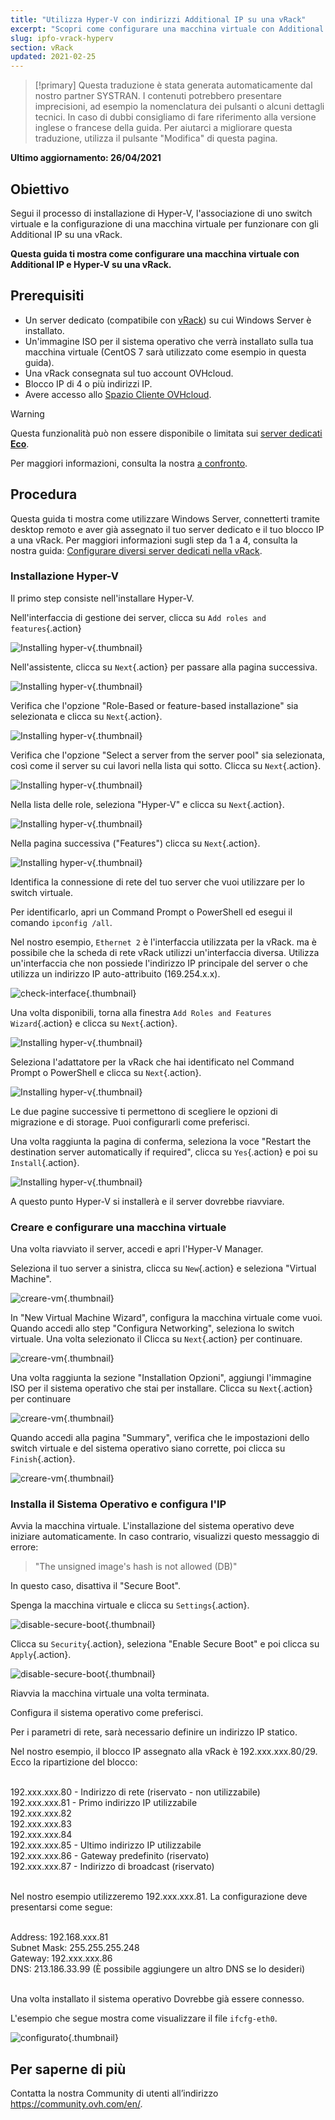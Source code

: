 ```yaml
---
title: "Utilizza Hyper-V con indirizzi Additional IP su una vRack"
excerpt: "Scopri come configurare una macchina virtuale con Additional IP e Hyper-V su una vRack"
slug: ipfo-vrack-hyperv
section: vRack 
updated: 2021-02-25
---
```


> [!primary]
> Questa traduzione è stata generata automaticamente dal nostro partner SYSTRAN. I contenuti potrebbero presentare imprecisioni, ad esempio la nomenclatura dei pulsanti o alcuni dettagli tecnici. In caso di dubbi consigliamo di fare riferimento alla versione inglese o francese della guida. Per aiutarci a migliorare questa traduzione, utilizza il pulsante "Modifica" di questa pagina.
>

**Ultimo aggiornamento: 26/04/2021**

## Obiettivo

Segui il processo di installazione di Hyper-V, l'associazione di uno switch virtuale e la configurazione di una macchina virtuale per funzionare con gli Additional IP su una vRack.

**Questa guida ti mostra come configurare una macchina virtuale con Additional IP e Hyper-V su una vRack.**

## Prerequisiti

- Un server dedicato (compatibile con [vRack](https://www.ovh.it/soluzioni/vrack/)) su cui Windows Server è installato.
- Un'immagine ISO per il sistema operativo che verrà installato sulla tua macchina virtuale (CentOS 7 sarà utilizzato come esempio in questa guida).
- Una vRack consegnata sul tuo account OVHcloud.
- Blocco IP di 4 o più indirizzi IP.
- Avere accesso allo [Spazio Cliente OVHcloud](https://www.ovh.com/auth/?action=gotomanager&from=https://www.ovh.it/&ovhSubsidiary=it).

> [!warning]
> Questa funzionalità può non essere disponibile o limitata sui [server dedicati **Eco**](https://eco.ovhcloud.com/it/about/).
>
> Per maggiori informazioni, consulta la nostra [a confronto](https://eco.ovhcloud.com/it/compare/).

## Procedura

Questa guida ti mostra come utilizzare Windows Server, connetterti tramite desktop remoto e aver già assegnato il tuo server dedicato e il tuo blocco IP a una vRack. Per maggiori informazioni sugli step da 1 a 4, consulta la nostra guida: [Configurare diversi server dedicati nella vRack](../configurare-server-dedicati-vrack/).

### Installazione Hyper-V

Il primo step consiste nell'installare Hyper-V.

Nell'interfaccia di gestione dei server, clicca su `Add roles and features`{.action}

![Installing hyper-v](images/add-roles-features.png){.thumbnail}

Nell'assistente, clicca su `Next`{.action} per passare alla pagina successiva.

![Installing hyper-v](images/add-roles-features-2.png){.thumbnail}

Verifica che l'opzione "Role-Based or feature-based installazione" sia selezionata e clicca su `Next`{.action}.

![Installing hyper-v](images/add-roles-features-3.png){.thumbnail}

Verifica che l'opzione "Select a server from the server pool" sia selezionata, così come il server su cui lavori nella lista qui sotto. Clicca su `Next`{.action}.

![Installing hyper-v](images/add-roles-features-4.png){.thumbnail}

Nella lista delle role, seleziona "Hyper-V" e clicca su `Next`{.action}.

![Installing hyper-v](images/add-roles-features-5.png){.thumbnail}

Nella pagina successiva ("Features") clicca su `Next`{.action}.

![Installing hyper-v](images/add-roles-features-9.png){.thumbnail}

Identifica la connessione di rete del tuo server che vuoi utilizzare per lo switch virtuale.

Per identificarlo, apri un Command Prompt o PowerShell ed esegui il comando `ipconfig /all`.

Nel nostro esempio, `Ethernet 2` è l'interfaccia utilizzata per la vRack. ma è possibile che la scheda di rete vRack utilizzi un'interfaccia diversa. Utilizza un'interfaccia che non possiede l'indirizzo IP principale del server o che utilizza un indirizzo IP auto-attribuito (169.254.x.x).

![check-interface](images/ipconfig.png){.thumbnail}

Una volta disponibili, torna alla finestra `Add Roles and Features Wizard`{.action} e clicca su `Next`{.action}.

![Installing hyper-v](images/add-roles-features-6.png){.thumbnail}

Seleziona l'adattatore per la vRack che hai identificato nel Command Prompt o PowerShell e clicca su `Next`{.action}.

![Installing hyper-v](images/add-roles-features-7.png){.thumbnail}

Le due pagine successive ti permettono di scegliere le opzioni di migrazione e di storage. Puoi configurarli come preferisci.

Una volta raggiunta la pagina di conferma, seleziona la voce "Restart the destination server automatically if required", clicca su `Yes`{.action} e poi su `Install`{.action}.

![Installing hyper-v](images/add-roles-features-8.png){.thumbnail}

A questo punto Hyper-V si installerà e il server dovrebbe riavviare.

### Creare e configurare una macchina virtuale

Una volta riavviato il server, accedi e apri l'Hyper-V Manager.

Seleziona il tuo server a sinistra, clicca su `New`{.action} e seleziona "Virtual Machine".

![creare-vm](images/create-vm.png){.thumbnail}

In "New Virtual Machine Wizard", configura la macchina virtuale come vuoi. Quando accedi allo step "Configura Networking", seleziona lo switch virtuale. Una volta selezionato il Clicca su `Next`{.action} per continuare.

![creare-vm](images/create-vm-2.png){.thumbnail}

Una volta raggiunta la sezione "Installation Opzioni", aggiungi l'immagine ISO per il sistema operativo che stai per installare. Clicca su `Next`{.action} per continuare

![creare-vm](images/create-vm-3.png){.thumbnail}

Quando accedi alla pagina "Summary", verifica che le impostazioni dello switch virtuale e del sistema operativo siano corrette, poi clicca su `Finish`{.action}.

![creare-vm](images/create-vm-4.png){.thumbnail}

### Installa il Sistema Operativo e configura l'IP

Avvia la macchina virtuale. L'installazione del sistema operativo deve iniziare automaticamente. In caso contrario, visualizzi questo messaggio di errore:

> "The unsigned image's hash is not allowed (DB)"

In questo caso, disattiva il "Secure Boot".

Spenga la macchina virtuale e clicca su `Settings`{.action}.

![disable-secure-boot](images/disable-secure-boot.png){.thumbnail}

Clicca su `Security`{.action}, seleziona "Enable Secure Boot" e poi clicca su `Apply`{.action}.

![disable-secure-boot](images/disable-secure-boot-2.png){.thumbnail}

Riavvia la macchina virtuale una volta terminata.

Configura il sistema operativo come preferisci.

Per i parametri di rete, sarà necessario definire un indirizzo IP statico.

Nel nostro esempio, il blocco IP assegnato alla vRack è 192.xxx.xxx.80/29. Ecco la ripartizione del blocco:

<br>
192.xxx.xxx.80 - Indirizzo di rete (riservato - non utilizzabile)<br>
192.xxx.xxx.81 - Primo indirizzo IP utilizzabile<br>
192.xxx.xxx.82<br>
192.xxx.xxx.83<br>
192.xxx.xxx.84<br>
192.xxx.xxx.85 - Ultimo indirizzo IP utilizzabile<br>
192.xxx.xxx.86 - Gateway predefinito (riservato)<br>
192.xxx.xxx.87 - Indirizzo di broadcast (riservato)<br>
<br>

Nel nostro esempio utilizzeremo 192.xxx.xxx.81. La configurazione deve presentarsi come segue:

<br>
Address: 192.168.xxx.81<br>
Subnet Mask: 255.255.255.248<br>
Gateway: 192.xxx.xxx.86<br>
DNS: 213.186.33.99 (È possibile aggiungere un altro DNS se lo desideri)<br>
<br>

Una volta installato il sistema operativo Dovrebbe già essere connesso.

L'esempio che segue mostra come visualizzare il file `ifcfg-eth0`.

![configurato](images/configured.png){.thumbnail}

## Per saperne di più

Contatta la nostra Community di utenti all’indirizzo <https://community.ovh.com/en/>.
